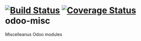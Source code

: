 [![Build Status](https://travis-ci.org/hhgabelgaard/odoo-misc.svg?branch=master)](https://travis-ci.org/hhgabelgaard/odoo-misc)
[![Coverage Status](https://coveralls.io/repos/hhgabelgaard/odoo-misc/badge.png)](https://coveralls.io/r/hhgabelgaard/odoo-misc)
odoo-misc
=========

Miscelleanus Odoo modules 
